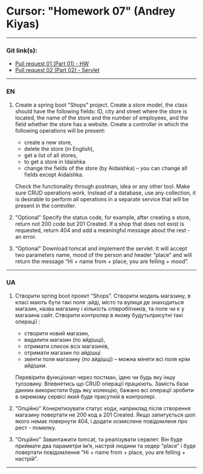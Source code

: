 # Cursor: "Homework 07" (Andrey Kiyas)
___
### Git link(s):
- [Pull request 01 (Part 01) - HW](https://github.com/andrey-kiyas/CursorHomeWorks07/pull/1)
- [Pull request 02 (Part 02) - Servlet](https://github.com/andrey-kiyas/CursorHomeWorks07/pull/2)
___
### EN
1) Create a spring boot “Shops” project.
   Create a store model, the class should have the following fields: ID, city and street where the store is located, the name of the store and the number of employees, and the field whether the store has a website.
   Create a controller in which the following operations will be present:
    - create a new store,
    - delete the store (in English),
    - get a list of all stores,
    - to get a store in Idaishka
    - change the fields of the store (by Aidaishka) – you can change all fields except Aidaishka.

   Check the functionality through postman, idea or any other tool. Make sure CRUD operations work. Instead of a database, use any collection, it is desirable to perform all operations in a separate service that will be present in the controller.


2) "Optional" Specify the status code, for example, after creating a store, return not 200 code but 201 Created. If a shop that does not exist is requested, return 404 and add a meaningful message about the rest - an error.


3) "Optional" Download tomcat and implement the servlet. It will accept two parameters name, mood of the person and header “place” and will return the message “Hi + name from + place, you are felling + mood”.
___
### UA
1) Створити spring boot проект “Shops”.
   Створити модель магазину, в класі мають бути такі поля :айді, місто та вулиця де знаходиться магазин, назва магазину і кількість співробітників, та поле чи є у магазина сайт.
   Створити контролер в якому будутьприсутні такі операції :
   - створити новий магазин,
   - видалити магазин (по айдішці),
   - отримати список всіх магазинів,
   - отримати магазин по  айдішці
   - змінти поля магазину (по айдішці) – можна міняти всі поля крім айдішки.

   Перевірити функціонал через постман, ідею чи будь яку іншу тулзовину. Впевнетись що CRUD операції працюють. Замість бази данних використати будь яку колекцію, бажано всі операції зробити в окремому сервісі який буде присутній в контролері.


2) "Опційно" Конкретизувати статус коди, наприклад після створення магазину повертати не 200 код а 201 Created. Якщо запитується шоп якого немає повернути 404, і додати осмислене повідомленя про рест - помилку.


3) "Опційно"  Завантажити tomcat, та реалізувати сервлет. Він буде приймати два параметри ім’я, настрій людини та  хедер “place” і буде повертати повідомлення “Hi + name from + place, you are felling + настрій”.
---